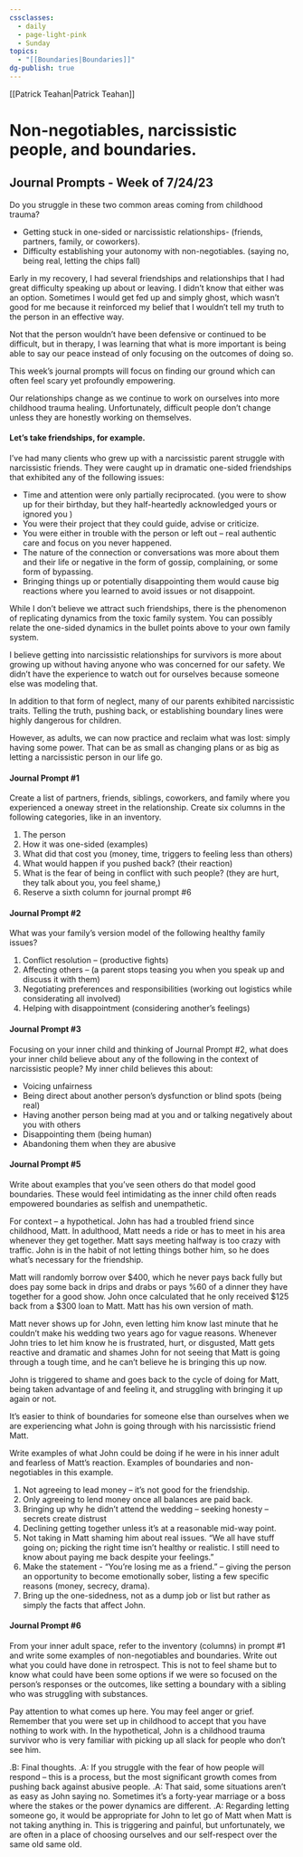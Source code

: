 ```yaml
---
cssclasses:
  - daily
  - page-light-pink
  - Sunday
topics:
  - "[[Boundaries|Boundaries]]"
dg-publish: true
---
```

[[Patrick Teahan|Patrick Teahan]]
# Non-negotiables, narcissistic people, and boundaries.
## Journal Prompts - Week of 7/24/23
Do you struggle in these two common areas coming from childhood trauma?
- Getting stuck in one-sided or narcissistic relationships- (friends, partners, family, or
coworkers).
- Difficulty establishing your autonomy with non-negotiables. (saying no, being real,
letting the chips fall)

Early in my recovery, I had several friendships and relationships that I had great difficulty speaking up about or leaving. I didn’t know that either was an option. Sometimes I would get fed up and simply ghost, which wasn’t good for me because it reinforced my belief that I wouldn’t tell my truth to the person in an effective way.

Not that the person wouldn’t have been defensive or continued to be difficult, but in therapy, I was learning that what is more important is being able to say our peace instead of only focusing on the outcomes of doing so.

This week’s journal prompts will focus on finding our ground which can often feel scary yet profoundly empowering.

Our relationships change as we continue to work on ourselves into more childhood trauma healing. Unfortunately, difficult people don’t change unless they are honestly working on themselves.
#### Let’s take friendships, for example.
I’ve had many clients who grew up with a narcissistic parent struggle with narcissistic friends. They were caught up in dramatic one-sided friendships that exhibited any of the following issues:

- Time and attention were only partially reciprocated. (you were to show up for their
birthday, but they half-heartedly acknowledged yours or ignored you )
- You were their project that they could guide, advise or criticize.
- You were either in trouble with the person or left out – real authentic care and focus on you never happened.
- The nature of the connection or conversations was more about them and their life or negative in the form of gossip, complaining, or some form of bypassing.
- Bringing things up or potentially disappointing them would cause big reactions where you learned to avoid issues or not disappoint.

While I don’t believe we attract such friendships, there is the phenomenon of replicating dynamics from the toxic family system. You can possibly relate the one-sided dynamics in the bullet points above to your own family system.

I believe getting into narcissistic relationships for survivors is more about growing up without having anyone who was concerned for our safety. We didn’t have the experience to watch out for ourselves because someone else was modeling that.

In addition to that form of neglect, many of our parents exhibited narcissistic traits. Telling the truth, pushing back, or establishing boundary lines were highly dangerous for children. 

However, as adults, we can now practice and reclaim what was lost: simply having some power. That can be as small as changing plans or as big as letting a narcissistic person in our life go. 

#### Journal Prompt #1
Create a list of partners, friends, siblings, coworkers, and family where you experienced a oneway street in the relationship. Create six columns in the following categories, like in an inventory.
1. The person 
2. How it was one-sided (examples) 
3. What did that cost you (money, time, triggers to feeling less than others) 
4. What would happen if you pushed back? (their reaction)
5. What is the fear of being in conflict with such people? (they are hurt, they talk about you, you feel shame,)
6. Reserve a sixth column for journal prompt #6 

#### Journal Prompt #2
What was your family’s version model of the following healthy family issues?
1. Conflict resolution – (productive fights)
2. Affecting others – (a parent stops teasing you when you speak up and discuss it with them)
3. Negotiating preferences and responsibilities (working out logistics while considerating all involved)
4. Helping with disappointment (considering another’s feelings)

#### Journal Prompt #3 
Focusing on your inner child and thinking of Journal Prompt #2, what does your inner child believe about any of the following in the context of narcissistic people?
My inner child believes this about:
- Voicing unfairness
- Being direct about another person’s dysfunction or blind spots (being real)
- Having another person being mad at you and or talking negatively about you with others
- Disappointing them (being human)
- Abandoning them when they are abusive 

#### Journal Prompt #5
Write about examples that you’ve seen others do that model good boundaries. These would feel intimidating as the inner child often reads empowered boundaries as selfish and unempathetic. 

For context – a hypothetical.
John has had a troubled friend since childhood, Matt. In adulthood, Matt needs a ride or has to meet in his area whenever they get together. Matt says meeting halfway is too crazy with traffic. John is in the habit of not letting things bother him, so he does what’s necessary for the friendship.

Matt will randomly borrow over $400, which he never pays back fully but does pay some back in drips and drabs or pays %60 of a dinner they have together for a good show. John once calculated that he only received $125 back from a $300 loan to Matt. Matt has his own version of math.

Matt never shows up for John, even letting him know last minute that he couldn’t make his wedding two years ago for vague reasons. Whenever John tries to let him know he is frustrated, hurt, or disgusted, Matt gets reactive and dramatic and shames John for not seeing that Matt is going through a tough time, and he can’t believe he is bringing this up now.

John is triggered to shame and goes back to the cycle of doing for Matt, being taken advantage of and feeling it, and struggling with bringing it up again or not.

It’s easier to think of boundaries for someone else than ourselves when we are experiencing what John is going through with his narcissistic friend Matt.

Write examples of what John could be doing if he were in his inner adult and fearless of Matt’s reaction.
Examples of boundaries and non-negotiables in this example.

1. Not agreeing to lead money – it’s not good for the friendship. 
2. Only agreeing to lend money once all balances are paid back.
3. Bringing up why he didn’t attend the wedding – seeking honesty – secrets create distrust 
4. Declining getting together unless it’s at a reasonable mid-way point.
5. Not taking in Matt shaming him about real issues. “We all have stuff going on; picking the right time isn’t healthy or realistic. I still need to know about paying me back despite your feelings.”
6. Make the statement - “You’re losing me as a friend.” – giving the person an opportunity to become emotionally sober, listing a few specific reasons (money, secrecy, drama). 
7. Bring up the one-sidedness, not as a dump job or list but rather as simply the facts that affect John.

#### Journal Prompt #6 
From your inner adult space, refer to the inventory (columns) in prompt #1 and write some examples of non-negotiables and boundaries. Write out what you could have done in retrospect. This is not to feel shame but to know what could have been some options if we were so focused on the person’s responses or the outcomes, like setting a boundary with a sibling who was struggling with substances.

Pay attention to what comes up here. You may feel anger or grief. Remember that you were set up in childhood to accept that you have nothing to work with. In the hypothetical, John is a childhood trauma survivor who is very familiar with picking up all slack for people who don’t see him.

.B: Final thoughts. 
.A: If you struggle with the fear of how people will respond – this is a process, but the most significant growth comes from pushing back against abusive people.
.A: That said, some situations aren’t as easy as John saying no. Sometimes it’s a forty-year marriage or a boss where the stakes or the power dynamics are different.
.A: Regarding letting someone go, it would be appropriate for John to let go of Matt when Matt is not taking anything in. This is triggering and painful, but unfortunately, we are often in a place of choosing ourselves and our self-respect over the same old same old.